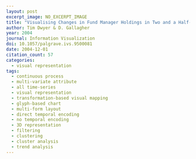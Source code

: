 ```yaml
---
layout: post
excerpt_image: NO_EXCERPT_IMAGE
title: "Visualising Changes in Fund Manager Holdings in Two and a Half-Dimensions"
author: Tim Dwyer & D. Gallagher
year: 2004
journal: Information Visualization
doi: 10.1057/palgrave.ivs.9500081
date: 2004-12-01
citation_count: 57
categories:
  - visual representation
tags:
  - continuous process
  - multi-variate attribute
  - all time-series
  - visual representation
  - transformation-based visual mapping
  - glyph-based chart
  - multi-form layout
  - direct temporal encoding
  - no temporal encoding
  - 3D representation
  - filtering
  - clustering
  - cluster analysis
  - trend analysis
---
```

